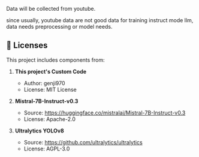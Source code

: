 Data will be collected from youtube. 

since usually, youtube data are not good data for training instruct mode llm, data needs preprocessing or model needs.

## 📜 Licenses

This project includes components from:

1. **This project's Custom Code**
   - Author: genji970
   - License: MIT License

2. **Mistral-7B-Instruct-v0.3**
   - Source: https://huggingface.co/mistralai/Mistral-7B-Instruct-v0.3
   - License: Apache-2.0

3. **Ultralytics YOLOv8**
   - Source: https://github.com/ultralytics/ultralytics
   - License: AGPL-3.0
     

